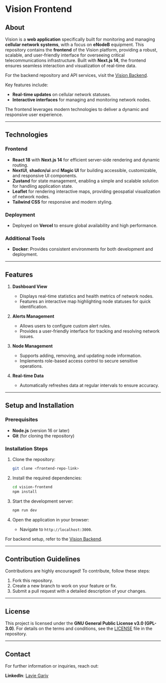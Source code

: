 # Vision Frontend

## About

Vision is a **web application** specifically built for monitoring and managing **cellular network systems**, with a focus on **eNodeB** equipment. This repository contains the **frontend** of the Vision platform, providing a robust, scalable, and user-friendly interface for overseeing critical telecommunications infrastructure. Built with **Next.js 14**, the frontend ensures seamless interaction and visualization of real-time data.

For the backend repository and API services, visit the [Vision Backend](https://github.com/lgariv/Vision-backend/).

Key features include:

- **Real-time updates** on cellular network statuses.
- **Interactive interfaces** for managing and monitoring network nodes.

The frontend leverages modern technologies to deliver a dynamic and responsive user experience.

---

## Technologies

### Frontend

- **React 18** with **Next.js 14** for efficient server-side rendering and dynamic routing.
- **NextUI**, **shadcn/ui** and **Magic UI** for building accessible, customizable, and responsive UI components.
- **Zustand** for state management, enabling a simple and scalable solution for handling application state.
- **Leaflet** for rendering interactive maps, providing geospatial visualization of network nodes.
- **Tailwind CSS** for responsive and modern styling.

### Deployment

- Deployed on **Vercel** to ensure global availability and high performance.

### Additional Tools

- **Docker**: Provides consistent environments for both development and deployment.

---

## Features

1. **Dashboard View**

   - Displays real-time statistics and health metrics of network nodes.
   - Features an interactive map highlighting node statuses for quick identification.

2. **Alerts Management**

   - Allows users to configure custom alert rules.
   - Provides a user-friendly interface for tracking and resolving network issues.

3. **Node Management**

   - Supports adding, removing, and updating node information.
   - Implements role-based access control to secure sensitive operations.

4. **Real-time Data**

   - Automatically refreshes data at regular intervals to ensure accuracy.

---

## Setup and Installation

### Prerequisites

- **Node.js** (version 16 or later)
- **Git** (for cloning the repository)

### Installation Steps

1. Clone the repository:

   ```bash
   git clone <frontend-repo-link>
   ```

2. Install the required dependencies:

   ```bash
   cd vision-frontend
   npm install
   ```

3. Start the development server:

   ```bash
   npm run dev
   ```

4. Open the application in your browser:

   - Navigate to `http://localhost:3000`.

For backend setup, refer to the [Vision Backend](https://github.com/lgariv/Vision-backend/).

---

## Contribution Guidelines

Contributions are highly encouraged! To contribute, follow these steps:

1. Fork this repository.
2. Create a new branch to work on your feature or fix.
3. Submit a pull request with a detailed description of your changes.

---

## License

This project is licensed under the **GNU General Public License v3.0 (GPL-3.0)**. For details on the terms and conditions, see the [LICENSE](LICENSE) file in the repository.

---

## Contact

For further information or inquiries, reach out:

**LinkedIn**: [Lavie Gariv](https://www.linkedin.com/in/lavie-g-3a66a21ba/)
